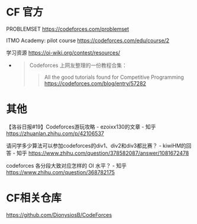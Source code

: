 
# CF 官方

PROBLEMSET https://codeforces.com/problemset

ITMO Academy: pilot course https://codeforces.com/edu/course/2

学习资源 https://oi-wiki.org/contest/resources/
- > Codeforces 上网友整理的一份教程合集：
  >> All the good tutorials found for Competitive Programming https://codeforces.com/blog/entry/57282

# 其他

【洛谷日报#19】Codeforces游玩攻略 - ezoixx130的文章 - 知乎 https://zhuanlan.zhihu.com/p/42106537

请问学多少算法可以参加codeforces的div1、div2和div3都比赛？ - kiwiHM的回答 - 知乎 https://www.zhihu.com/question/378582087/answer/1081672478

codeforces 各分段大致对应怎样的 OI 水平？ - 知乎 https://www.zhihu.com/question/368782175

# CF相关仓库

https://github.com/DionysiosB/CodeForces

